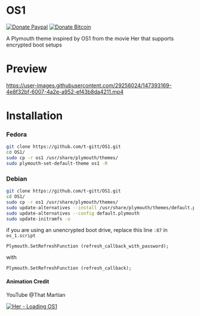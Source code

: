 # OS1
[![Donate Paypal](https://img.shields.io/badge/Donate-PayPal-green.svg)](https://www.paypal.com/paypalme/Taheralkamel)
[![Donate Bitcoin](https://img.shields.io/badge/btc-bc1qawj2lp8kxzf5n9hew7s72sq2l4e2q72643rgs0-%23F7931A)](https://taheralkamel.xyz/donate.html)

A Plymouth theme inspired by OS1 from the movie Her that supports encrypted boot setups

# Preview
https://user-images.githubusercontent.com/29256024/147393169-4e8f32bf-6007-4a2e-a952-ef43b8da4211.mp4

# Installation

### Fedora
```bash
git clone https://github.com/t-gitt/OS1.git
cd OS1/
sudo cp -r os1 /usr/share/plymouth/themes/
sudo plymouth-set-default-theme os1 -R
```
### Debian
```bash
git clone https://github.com/t-gitt/OS1.git
cd OS1/
sudo cp -r os1 /usr/share/plymouth/themes/
sudo update-alternatives --install /usr/share/plymouth/themes/default.plymouth default.plymouth /usr/share/plymouth/themes/os1/os1.plymouth 100
sudo update-alternatives --config default.plymouth
sudo update-initramfs -u
```

if you are using an unencrypted boot drive, replace this line ```:87```  in ```os_1.script```

```Plymouth.SetRefreshFunction (refresh_callback_with_password);```

with

``` Plymouth.SetRefreshFunction (refresh_callback); ```

#### Animation Credit
YouTube @That Martian

[![Her - Loading OS1](https://img.youtube.com/vi/WOeyLpgjQ5Y/0.jpg)](https://www.youtube.com/watch?v=WOeyLpgjQ5Y)
